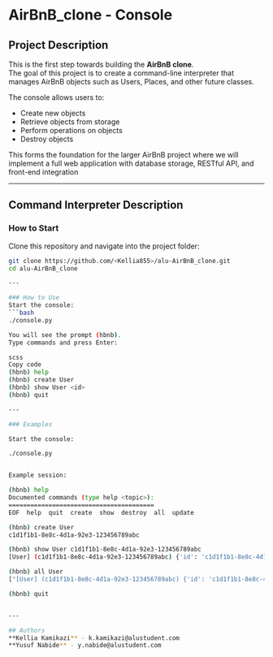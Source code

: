 # AirBnB_clone - Console


## Project Description
This is the first step towards building the **AirBnB clone**.  
The goal of this project is to create a command-line interpreter that manages AirBnB objects such as Users, Places, and other future classes.  

The console allows users to:
- Create new objects
- Retrieve objects from storage
- Perform operations on objects
- Destroy objects  

This forms the foundation for the larger AirBnB project where we will implement a full web application with database storage, RESTful API, and front-end integration

---

## Command Interpreter Description

### How to Start
Clone this repository and navigate into the project folder:
```bash
git clone https://github.com/<Kellia855>/alu-AirBnB_clone.git
cd alu-AirBnB_clone

---

### How to Use
Start the console:
```bash
./console.py

You will see the prompt (hbnb).
Type commands and press Enter:

scss
Copy code
(hbnb) help
(hbnb) create User
(hbnb) show User <id>
(hbnb) quit

---

### Examples

Start the console:

./console.py


Example session:

(hbnb) help
Documented commands (type help <topic>):
========================================
EOF  help  quit  create  show  destroy  all  update

(hbnb) create User
c1d1f1b1-8e8c-4d1a-92e3-123456789abc

(hbnb) show User c1d1f1b1-8e8c-4d1a-92e3-123456789abc
[User] (c1d1f1b1-8e8c-4d1a-92e3-123456789abc) {'id': 'c1d1f1b1-8e8c-4d1a-92e3-123456789abc'}

(hbnb) all User
["[User] (c1d1f1b1-8e8c-4d1a-92e3-123456789abc) {'id': 'c1d1f1b1-8e8c-4d1a-92e3-123456789abc'}"]

(hbnb) quit


---

## Authors
**Kellia Kamikazi** - k.kamikazi@alustudent.com
**Yusuf Nabide** - y.nabide@alustudent.com

